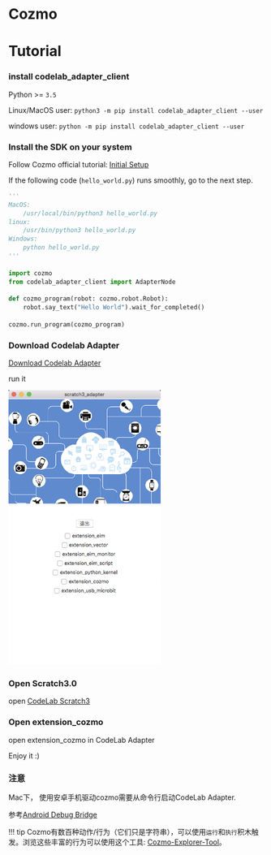 # Cozmo

# Tutorial

### install codelab_adapter_client
Python >= `3.5`

Linux/MacOS user:  `python3 -m pip install codelab_adapter_client --user`

windows user: `python -m pip install codelab_adapter_client --user`

### Install the SDK on your system
Follow Cozmo official tutorial:  [Initial Setup](http://cozmosdk.anki.com/docs/initial.html)

If the following code (`hello_world.py`) runs smoothly, go to the next step.

```python
'''
MacOS:
    /usr/local/bin/python3 hello_world.py
linux:
    /usr/bin/python3 hello_world.py
Windows:
    python hello_world.py
'''

import cozmo
from codelab_adapter_client import AdapterNode

def cozmo_program(robot: cozmo.robot.Robot):
    robot.say_text("Hello World").wait_for_completed()

cozmo.run_program(cozmo_program)
```

###  Download  Codelab Adapter
<a href="https://adapterv2.codelab.clubuser_guide/install/">Download  Codelab Adapter</a>

run it

<img width=300 src="/img/scratch-adapter_5f5e6f20.png"/>

<!--
### find your local python3 path(Windows users can skip this step)
edit `~/codelab_adapter/extensions/extension_vector.py`, replace python3_path with your local python3 path: `which python3`.

![](/video/scratch-python3-path_37d6feee.png)

restart Codelab Adapter.
-->

### Open Scratch3.0
open [CodeLab Scratch3](https://scratch3v2.codelab.club/)

### Open extension_cozmo
open extension_cozmo in CodeLab Adapter

Enjoy it :)



### 注意
Mac下， 使用安卓手机驱动cozmo需要从命令行启动CodeLab Adapter.

参考[Android Debug Bridge](http://cozmosdk.anki.com/docs/adb.html#android-debug-bridge)


!!! tip
    Cozmo有数百种动作/行为（它们只是字符串），可以使用`运行`和`执行`积木触发。浏览这些丰富的行为可以使用这个工具: [Cozmo-Explorer-Tool](https://github.com/GrinningHermit/Cozmo-Explorer-Tool)。
